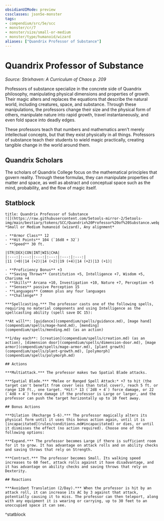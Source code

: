 ```yaml
---
obsidianUIMode: preview
cssclasses: json5e-monster
tags:
- compendium/src/5e/scc
- monster/cr/7
- monster/size/small-or-medium
- monster/type/humanoid/wizard
aliases: ["Quandrix Professor of Substance"]
---
```

# Quandrix Professor of Substance
*Source: Strixhaven: A Curriculum of Chaos p. 209*  

Professors of substance specialize in the concrete side of Quandrix philosophy, manipulating physical dimensions and properties of growth. Their magic alters and replaces the equations that describe the natural world, including creatures, space, and substance. Through these manipulations, the professors change their size and the physical form of others, manipulate nature into rapid growth, travel instantaneously, and even fold space into deadly edges.

These professors teach that numbers and mathematics aren't merely intellectual concepts, but that they exist physically in all things. Professors of substance teach their students to wield magic practically, creating tangible change in the world around them.

## Quandrix Scholars

The scholars of Quandrix College focus on the mathematical principles that govern reality. Through these formulas, they can manipulate properties of matter and space, as well as abstract and conceptual space such as the mind, probability, and the flow of magic itself.

## Statblock

```ad-statblock
title: Quandrix Professor of Substance
![](https://raw.githubusercontent.com/5etools-mirror-2/5etools-img/main/bestiary/tokens/SCC/Quandrix%20Professor%20of%20Substance.webp#token)
*Small or Medium humanoid (wizard), Any alignment*

- **Armor Class** 12 
- **Hit Points** 104 (`16d8 + 32`)
- **Speed** 30 ft.

|STR|DEX|CON|INT|WIS|CHA|
|:---:|:---:|:---:|:---:|:---:|:---:|
|11 (+0)|14 (+2)|14 (+2)|19 (+4)|14 (+2)|13 (+1)|

- **Proficiency Bonus** +3
- **Saving Throws** Constitution +5, Intelligence +7, Wisdom +5, Charisma +4
- **Skills** Arcana +10, Investigation +10, Nature +7, Perception +5
- **Senses** passive Perception 15
- **Languages** Common plus any four languages
- **Challenge** 7

***Spellcasting.*** The professor casts one of the following spells, requiring no material components and using Intelligence as the spellcasting ability (spell save DC 15):

**At will**: [guidance](compendium/spells/guidance.md), [mage hand](compendium/spells/mage-hand.md), [mending](compendium/spells/mending.md) (as an action)

**1/day each**: [creation](compendium/spells/creation.md) (as an action), [dimension door](compendium/spells/dimension-door.md), [mage armor](compendium/spells/mage-armor.md), [plant growth](compendium/spells/plant-growth.md), [polymorph](compendium/spells/polymorph.md)

## Actions

***Multiattack.*** The professor makes two Spatial Blade attacks.

***Spatial Blade.*** *Melee or Ranged Spell Attack:* +7 to hit (the target can't benefit from cover less than total cover), reach 5 ft. or range 120 ft., one target. *Hit:* 13 (`2d8 + 4`) force damage, or 22 (`4d8 + 4`) force damage if the professor is Large or larger, and the professor can push the target horizontally up to 10 feet away.

## Bonus Actions

***Dilation (Recharge 5-6).*** The professor magically alters its physical form until it uses this bonus action again, until it is [incapacitated](rules/conditions.md#incapacitated) or dies, or until it dismisses the effect (no action required). Choose one of the following options:

***Expand.*** The professor becomes Large if there is sufficient room for it to grow. It has advantage on attack rolls and on ability checks and saving throws that rely on Strength.

***Contract.*** The professor becomes Small. Its walking speed increases to 60 feet, attack rolls against it have disadvantage, and it has advantage on ability checks and saving throws that rely on Dexterity.

## Reactions

***Avoidant Translation (2/Day).*** When the professor is hit by an attack roll, it can increase its AC by 3 against that attack, potentially causing it to miss. The professor can then teleport, along with any equipment it is wearing or carrying, up to 30 feet to an unoccupied space it can see.
```
^statblock